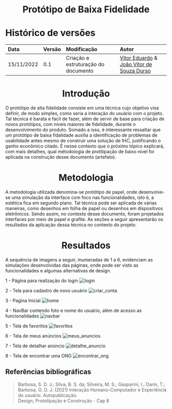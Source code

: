 # <center> Protótipo de Baixa Fidelidade
  
# Histórico de versões
| Data | Versão | Modificação | Autor |
| :- | :- | :- | :- |
| 15/11/2022 | 0.1    | Criação e estruturação do documento | [Vitor Eduardo](https://github.com/vitorekr) & [João Vitor de Souza Durso](https://github.com/jvsdurso)| 
  
# <center> Introdução
O protótipo de alta fidelidade consiste em uma técnica cujo objetivo visa definir, de modo simples, como seria a interação do usuário com o projeto. Tal técnica
é barata e facil de fazer, além de servir de base para criação de novos protótipos, com níveis maiores de fidelidade, durante o desenvolvimento do produto. Somado
a isso, é interessante ressaltar que um protótipo de baixa fidalidade auxilia a identificação de problemas de usabilidade antes mesmo de construir uma solução de IHC,
justificando o ganho econômico citado. É nesse contexto que o próximo tópico explicará, com mais detalhes, qual métodologia de protitipação de baixo nível foi aplicada
na construção desse documento (artefato). 
  
  
# <center> Metodologia
A metodologia utilizada denomina-se protótipo de papel, onde desenvolve-se uma simulação da interface com foco nas funcionalidades, isto é, a estética fica em
segundo plano. Tal técnica pode ser aplicada de várias maneiras, como desenhos em folha de papel ou desenhos em dispositivos eletrônicos. Sendo assim, no contexto desse
documento, foram projetados interfaces por meio de papel e grafite. As seções a seguir apresentarão os resultados da aplicação dessa técnica no contexto do projeto.
  
# <center> Resultados
A sequência de imagens a seguir, inumeradas de 1 a 6, evidenciam as simulações desenvolvidas das páginas, onde pode ser visto as funcionalidades e algumas alternativas
de design.<br>

1 - Página para realização do login
![login](https://user-images.githubusercontent.com/56610229/202038944-976d6e46-377d-433d-a203-aca7b060b562.jpeg)
  
2 - Tela para cadastro de novo usuário
![criar_conta](https://user-images.githubusercontent.com/56610229/202039059-f960a4a1-3a5d-4bd7-8951-25f3d51754ff.jpeg)

3 - Pagina Inicial
![home](https://user-images.githubusercontent.com/56610229/202040934-21a3cf94-d768-42ef-ad9d-582ce8d9565d.jpeg)

4 - NavBar contendo foto e nome do usuário, além de acesso as funcionalidades
![navbar](https://user-images.githubusercontent.com/56610229/202040939-f2882bbe-62c3-4093-acff-49a9c2ab14cc.jpeg)

5 - Tela de favoritos
![favoritos](https://user-images.githubusercontent.com/56610229/202040210-57accafb-22a6-446f-8a64-0625e37be5fe.jpeg)

6 - Tela de meus anúncios
![meus_anuncios](https://user-images.githubusercontent.com/56610229/202040252-dc821a4a-6c26-4012-abfa-aa0730d91cee.jpeg)

7 - Tela de detalhar anúncio
![detalhe_anuncio](https://user-images.githubusercontent.com/56610229/202040348-38c58807-7cac-4976-91c6-50924ac837ea.jpeg)

8 - Tela de encontrar uma ONG
![encontrar_ong](https://user-images.githubusercontent.com/56610229/202040386-76798b67-2bb8-48f7-8aa2-380ef5fb5e17.jpeg)

## Referências bibliográficas

> Barbosa, S. D. J.; Silva, B. S. da; Silveira, M. S.; Gasparini, I.; Darin, T.; Barbosa, G. D. J. (2021) Interação Humano-Computador e Experiência do usuário. Autopublicação. <br>
> Design, Prototipação e Construção - Cap 8

